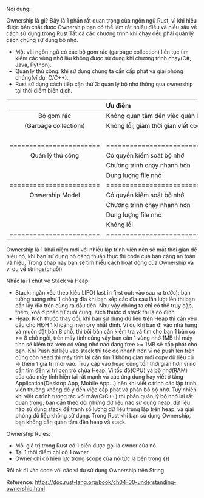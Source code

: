 Nội dung:

Ownership là gì?
Đây là 1 phần rất quan trọng của ngôn ngữ Rust, vì khi hiểu được bản chất được Ownership bạn có thể làm rất nhiều điều và hiểu sâu về cách sử dụng trong Rust
Tất cả các chương trình khi chạy đều phải quản lý cách chúng sử dụng bộ nhớ.
- Một vài ngôn ngữ có các bộ gom rác (garbage collection) liên tục tìm kiếm các vùng nhớ lâu không được sử dụng khi chương trình chạy(C#, Java, Python).
- Quản lý thủ công: khi sử dụng chúng ta cần cấp phát và giải phóng chúng(ví dụ: C/C++).
- Rust sử dụng cách tiếp cận thứ 3: quản lý bộ nhớ thông qua ownership tại thời điểm biên dịch.

|                       |            Ưu điểm                         |               Nhược điểm                  |        Ngôn ngữ          |
|:---------------------:|:-------------------------------------------|:------------------------------------------|:-------------------------|
|   Bộ gom rác          |   Không quan tâm đến việc quản lý bộ nhớ   |   Không thể quản lý bộ nhớ                |  C#, Java, Python..      |
|   (Garbage collectiom)|   Không lỗi, giảm thời gian viết code      |   Thời gian biên dịch và chạy lâu hơn     |                          |
|                       |                                            |   Dung lượng file lớn hơn                 |                          |
|=======================|============================================|===========================================|==========================|
|   Quản lý thủ công    |   Có quyển kiếm soát bộ nhớ                |   Gặp lỗi nhiều khi sử dụng               |  C/C++                   |
|                       |   Chương trình chạy nhanh hơn              |   Viết code lâu hơn và khó hơn            |                          |
|                       |   Dung lượng file nhỏ                      |                                           |                          |
|=======================|============================================|===========================================|==========================|
|     Onwership Model   |   Có quyển kiếm soát bộ nhớ                |  Viết code lâu                            |  Rust, C version 11      |
|                       |   Chương trình chạy nhanh hơn              |  Học và viết code khác với các ngôn ngữ # |                          |
|                       |   Dung lượng file nhỏ                      |                                           |                          |
|                       |   Không lỗi                                |                                           |                          |
|=======================|============================================|===========================================|==========================|



Ownership là 1 khái niệm mới với nhiều lập trình viên nên sẽ mất thời gian để hiểu nó, khi bạn sử dụng nó càng thuần thục thì code của bạn càng an toàn và hiệu.
Trong chap này bạn sẽ tìm hiểu cách hoạt động của Ownership và ví dụ về strings(chuỗi)

Nhắc lại 1 chút về Stack và Heap:
- Stack: ngăn xếp theo kiểu LIFO( last in first out: vào sau ra trước): bạn tưởng tượng như 1 chồng đĩa khi bạn xếp các đĩa sau lần lượt lên thì bạn cần lấy đĩa trên cùng ra đầu tiên.
Như vậy chúng ta chỉ có thể truy cập, thêm, xoá ở phần tử cuối cùng.
Kích thước ở stack thì là cố định
- Heap: Kích thước thay đổi, khi bạn sử dụng dữ liệu trên Heap thì cần yêu cầu cho HĐH 1 khoảng memory nhất định.
Ví dụ khi bạn đi vào nhà hàng và muốn đặt bàn 8 chỗ, thì bồi bàn cần kiểm tra và tìm cho bạn 1 bàn có >= 8 chỗ ngồi, trên máy tính cũng vậy bạn cần 1 vùng nhớ 1MB thì máy tính sẽ kiểm tra xem có vùng nhớ nào đang free >= 1MB sẽ cấp phát cho bạn.
Khi Push dữ liệu vào stack thì tốc độ nhanh hơn vì nó push lên trên cùng còn head thì máy tính lại cần tìm 1 không gian mới copy dữ liệu cũ -> thêm 1 giá trị mới vào.
Truy cập vào head cũng tốn thời gian hơn vì nó cần tìm đến vị trí con trỏ chứa Heap.
Vì tốc độ(CPU) và bộ nhớ(RAM) của các máy tính hiện tại rất mạnh và các ứng dụng hay viết ở tầng Application(Desktop App, Mobile App...) nên khi viết c.trình các lập trình viên thường không để ý đến việc cấp phát và phân bổ bộ nhớ.
Tuy nhiên khi viết c.trình tương tác với máy(C/C++) thì phần quản lý bộ nhớ lại rất quan trọng, bạn cần theo dõi những dữ liệu nào sử dụng heap, dữ liệu nào sử dụng stack để tránh số lượng dữ liệu trùng lặp trên heap, và giải phóng dữ liệu không sử dụng.
Trong Rust khi bạn sử dụng Ownership, bạn không cần quan tâm đến heap và stack.

Ownership Rules:
- Mỗi giá trị trong Rust có 1 biến được gọi là owner của nó
- Tại 1 thời điểm chỉ có 1 owner
- Owner chỉ có hiệu lực trong scope của nó(tức là bên trong {})

Rồi ok đi vào code với các ví dụ sử dụng Ownership trên String

Reference: https://doc.rust-lang.org/book/ch04-00-understanding-ownership.html